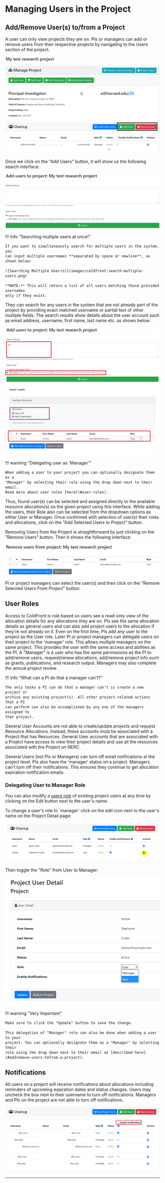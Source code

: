 # Managing Users in the Project

## Add/Remove User(s) to/from a Project

A user can only view projects they are on. PIs or managers can add or remove users
from their respective projects by navigating to the Users section of the project.

![Add/Remove Users from Project](images/coldfront-add-remove-users.png)

Once we click on the "Add Users" button, it will show us the following search interface:

![User Search Interface](images/coldfront-user-search.png)

!!! info "Searching multiple users at once!"

    If you want to simultaneously search for multiple users in the system, you
    can input multiple usernames **separated by space or newline**, as shown below:

    ![Searching Multiple User(s)](images/coldfront-search-multiple-users.png)

    **NOTE:** This will return a list of all users matching those provided usernames
    only if they exist.

They can search for any users in the system that are not already part of the project
by providing exact matched username or partial text of other multiple fields. The
search results show details about the user account such as email address, username,
first name, last name etc. as shown below:

![Add User(s) To Project](images/coldfront-add-user-to-project.png)

!!! warning "Delegating user as 'Manager'"

    When adding a user to your project you can optionally designate them as a
    "Manager" by selecting their role using the drop down next to their email.
    Read more about user roles [here](#user-roles).

Thus, found user(s) can be selected and assigned directly to the available resource
allocation(s) on the given project using this interface. While adding the users,
their Role also can be selected from the dropdown options as either User or Manager.
Once confirmed with selection of user(s) their roles and allocations, click on the
"Add Selected Users to Project" button.

Removing Users from the Project is straightforward by just clicking on the
"Remove Users" button. Then it shows the following interface:

![Remove User(s) From A Project](images/coldfront-remove-users-from-a-project.png)

PI or project managers can select the user(s) and then click on the "Remove Selected
Users From Project" button.

## User Roles

Access to ColdFront is role based so users see a read-only view of the allocation
details for any allocations they are on. PIs see the same allocation details as general
users and can also add project users to the allocation if they're not already on
it. Even on the first time, PIs add any user to the project as the User role. Later
PI or project managers can delegate users on their project to the 'manager' role.
This allows multiple managers on the same project. This provides the user with the
same access and abilities as the PI. A "Manager" is a user who has the same
permissions as the PI to add/remove users, request/renew allocations,
add/remove project info such as grants, publications, and research output.
Managers may also complete the annual project review.

!!! info "What can a PI do that a manager can't?"

    The only tasks a PI can do that a manager can't is create a new project or
    archive any existing project(s). All other project-related actions that a PI
    can perform can also be accomplished by any one of the managers assigned to
    that project.

General User Accounts are not able to create/update projects and request Resource
Allocations. Instead, these accounts must be associated with a Project that has
Resources. General User accounts that are associated with a Project have access
to view their project details and use all the resources associated with the Project
on NERC.

General Users (not PIs or Managers) can turn off email notifications at the project
level. PIs also have the 'manager' status on a project. Managers can't turn off their
notifications. This ensures they continue to get allocation expiration notification
emails.

### Delegating User to Manager Role

You can also modify a [users role](#user-roles) of existing project users at any
time by clicking on the Edit button next to the user's name.

To change a user's role to 'manager' click on the edit icon next to the user's name
on the Project Detail page:

![Change User Role](images/coldfront-change-user-role.png)

Then toggle the "Role" from User to Manager:

![User Details](images/coldfront-user-details.png)

!!! warning "Very Important"

    Make sure to click the "Update" button to save the change.

    This delegation of "Manager" role can also be done when adding a user to your
    project. You can optionally designate them as a "Manager" by selecting their
    role using the drop down next to their email as [described here](#addremove-users-tofrom-a-project).

## Notifications

All users on a project will receive notifications about allocations including
reminders of upcoming expiration dates and status changes. Users may uncheck
the box next to their username to turn off notifications. Managers and PIs on
the project are not able to turn off notifications.

![User Notifications](images/coldfront-users-notification.png)

---
